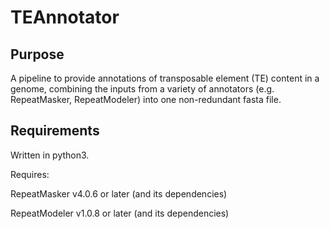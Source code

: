 # TEAnnotator
## Purpose
A pipeline to provide annotations of transposable element (TE) content in a genome, combining the inputs from a variety of annotators (e.g. RepeatMasker, RepeatModeler) into one non-redundant fasta file.
## Requirements
Written in python3.

Requires:

RepeatMasker v4.0.6 or later (and its dependencies)

RepeatModeler v1.0.8 or later (and its dependencies)